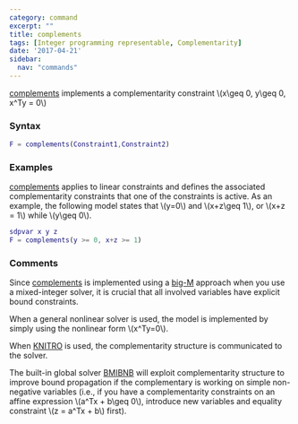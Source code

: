 ```yaml
---
category: command
excerpt: ""
title: complements
tags: [Integer programming representable, Complementarity]
date: '2017-04-21'
sidebar:
  nav: "commands"
---
```


[complements](/command/complements) implements a complementarity constraint \\(x\geq 0, y\geq 0, x^Ty = 0\\)

### Syntax

````matlab
F = complements(Constraint1,Constraint2)
````

### Examples

[complements](/command/complements) applies to linear constraints and defines the associated complementarity constraints that one of the constraints is active. As an example, the following model states that \\(y=0\\) and \\(x+z\geq 1\\), or \\(x+z = 1\\) while \\(y\geq 0\\).
````matlab
sdpvar x y z
F = complements(y >= 0, x+z >= 1)
````


### Comments
Since [complements](/command/complements) is implemented using a [big-M](/tutorial/bigmandconvexhulls) approach when you use a mixed-integer solver, it is crucial that all involved variables have explicit bound constraints.

When a general nonlinear solver is used, the model is implemented by simply using the nonlinear form \\(x^Ty=0\\).

When [KNITRO](/solvers/knitro) is used, the complementarity structure is communicated to the solver.

The built-in global solver [BMIBNB](/solvers/bmibnb) will exploit complementarity structure to improve bound propagation if the complementary is working on simple non-negative variables (i.e., if you have a complementarity constraints on an affine expression  \\(a^Tx + b\geq 0\\), introduce new variables and equality constraint \\(z = a^Tx + b\\) first).
